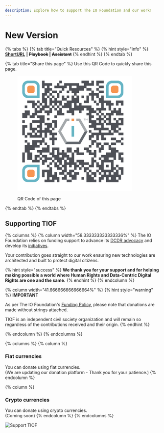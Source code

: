 ```yaml
---
description: Explore how to support The IO Foundation and our work!
---
```


# New Version



{% tabs %}
{% tab title="Quick Resources" %}
{% hint style="info" %}
[**ShortURL**](https://short.theiofoundation.org/TIOFDocsSupportUs) **|&#x20;**~~**Playbook**~~**&#x20;|&#x20;**~~**Assistant**~~
{% endhint %}
{% endtab %}

{% tab title="Share this page" %}
Use this QR Code to quickly share this page.

<figure><img src="../../.gitbook/assets/TIOFSupportTheIOFoundation_4096x4096.png" alt="" width="375"><figcaption><p>QR Code of this page</p></figcaption></figure>
{% endtab %}
{% endtabs %}

## Supporting TIOF

{% columns %}
{% column width="58.333333333333336%" %}
The IO Foundation relies on funding support to advance its [DCDR advocacy](https://tiof.click/DCDRAdvocacy) and develop its [initiatives](https://tiof.click/TIOFInitiatives).

Your contribution goes straight to our work ensuring new technologies are architected and built to protect digital citizens.

{% hint style="success" %}
**We thank you for your support and for helping making possible a world where Human Rights and Data-Centric Digital Rights are one and the same.**
{% endhint %}
{% endcolumn %}

{% column width="41.666666666666664%" %}
{% hint style="warning" %}
**IMPORTANT**

As per The IO Foundation's [Funding Policy](https://tiof.click/TIOFPolicyFunding), please note that donations are made without strings attached.

TIOF is an independent civil society organization and will remain so regardless of the contributions received and their origin.
{% endhint %}


{% endcolumn %}
{% endcolumns %}

{% columns %}
{% column %}
### Fiat currencies

You can donate using fiat currencies.\
(We are updating our donation platform - Thank you for your patience.)
{% endcolumn %}

{% column %}
### Crypto currencies

You can donate using crypto currencies.\
(Coming soon)
{% endcolumn %}
{% endcolumns %}







![Support TIOF](<../../.gitbook/assets/\[TIOF] Comms \[P] TIOF Website Donate ENG v1.0.png>)
